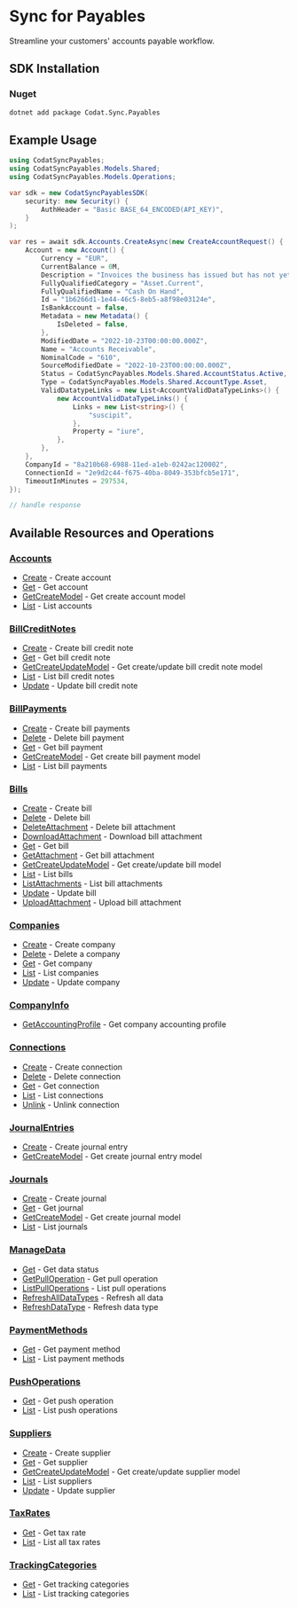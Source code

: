 # Sync for Payables

<!-- Start Codat Library Description -->
Streamline your customers' accounts payable workflow.
<!-- End Codat Library Description -->

<!-- Start SDK Installation -->
## SDK Installation

### Nuget

```bash
dotnet add package Codat.Sync.Payables
```
<!-- End SDK Installation -->

## Example Usage
<!-- Start SDK Example Usage -->
```csharp
using CodatSyncPayables;
using CodatSyncPayables.Models.Shared;
using CodatSyncPayables.Models.Operations;

var sdk = new CodatSyncPayablesSDK(
    security: new Security() {
        AuthHeader = "Basic BASE_64_ENCODED(API_KEY)",
    }
);

var res = await sdk.Accounts.CreateAsync(new CreateAccountRequest() {
    Account = new Account() {
        Currency = "EUR",
        CurrentBalance = 0M,
        Description = "Invoices the business has issued but has not yet collected payment on.",
        FullyQualifiedCategory = "Asset.Current",
        FullyQualifiedName = "Cash On Hand",
        Id = "1b6266d1-1e44-46c5-8eb5-a8f98e03124e",
        IsBankAccount = false,
        Metadata = new Metadata() {
            IsDeleted = false,
        },
        ModifiedDate = "2022-10-23T00:00:00.000Z",
        Name = "Accounts Receivable",
        NominalCode = "610",
        SourceModifiedDate = "2022-10-23T00:00:00.000Z",
        Status = CodatSyncPayables.Models.Shared.AccountStatus.Active,
        Type = CodatSyncPayables.Models.Shared.AccountType.Asset,
        ValidDatatypeLinks = new List<AccountValidDataTypeLinks>() {
            new AccountValidDataTypeLinks() {
                Links = new List<string>() {
                    "suscipit",
                },
                Property = "iure",
            },
        },
    },
    CompanyId = "8a210b68-6988-11ed-a1eb-0242ac120002",
    ConnectionId = "2e9d2c44-f675-40ba-8049-353bfcb5e171",
    TimeoutInMinutes = 297534,
});

// handle response
```
<!-- End SDK Example Usage -->

<!-- Start SDK Available Operations -->
## Available Resources and Operations


### [Accounts](docs/sdks/accounts/README.md)

* [Create](docs/sdks/accounts/README.md#create) - Create account
* [Get](docs/sdks/accounts/README.md#get) - Get account
* [GetCreateModel](docs/sdks/accounts/README.md#getcreatemodel) - Get create account model
* [List](docs/sdks/accounts/README.md#list) - List accounts

### [BillCreditNotes](docs/sdks/billcreditnotes/README.md)

* [Create](docs/sdks/billcreditnotes/README.md#create) - Create bill credit note
* [Get](docs/sdks/billcreditnotes/README.md#get) - Get bill credit note
* [GetCreateUpdateModel](docs/sdks/billcreditnotes/README.md#getcreateupdatemodel) - Get create/update bill credit note model
* [List](docs/sdks/billcreditnotes/README.md#list) - List bill credit notes
* [Update](docs/sdks/billcreditnotes/README.md#update) - Update bill credit note

### [BillPayments](docs/sdks/billpayments/README.md)

* [Create](docs/sdks/billpayments/README.md#create) - Create bill payments
* [Delete](docs/sdks/billpayments/README.md#delete) - Delete bill payment
* [Get](docs/sdks/billpayments/README.md#get) - Get bill payment
* [GetCreateModel](docs/sdks/billpayments/README.md#getcreatemodel) - Get create bill payment model
* [List](docs/sdks/billpayments/README.md#list) - List bill payments

### [Bills](docs/sdks/bills/README.md)

* [Create](docs/sdks/bills/README.md#create) - Create bill
* [Delete](docs/sdks/bills/README.md#delete) - Delete bill
* [DeleteAttachment](docs/sdks/bills/README.md#deleteattachment) - Delete bill attachment
* [DownloadAttachment](docs/sdks/bills/README.md#downloadattachment) - Download bill attachment
* [Get](docs/sdks/bills/README.md#get) - Get bill
* [GetAttachment](docs/sdks/bills/README.md#getattachment) - Get bill attachment
* [GetCreateUpdateModel](docs/sdks/bills/README.md#getcreateupdatemodel) - Get create/update bill model
* [List](docs/sdks/bills/README.md#list) - List bills
* [ListAttachments](docs/sdks/bills/README.md#listattachments) - List bill attachments
* [Update](docs/sdks/bills/README.md#update) - Update bill
* [UploadAttachment](docs/sdks/bills/README.md#uploadattachment) - Upload bill attachment

### [Companies](docs/sdks/companies/README.md)

* [Create](docs/sdks/companies/README.md#create) - Create company
* [Delete](docs/sdks/companies/README.md#delete) - Delete a company
* [Get](docs/sdks/companies/README.md#get) - Get company
* [List](docs/sdks/companies/README.md#list) - List companies
* [Update](docs/sdks/companies/README.md#update) - Update company

### [CompanyInfo](docs/sdks/companyinfo/README.md)

* [GetAccountingProfile](docs/sdks/companyinfo/README.md#getaccountingprofile) - Get company accounting profile

### [Connections](docs/sdks/connections/README.md)

* [Create](docs/sdks/connections/README.md#create) - Create connection
* [Delete](docs/sdks/connections/README.md#delete) - Delete connection
* [Get](docs/sdks/connections/README.md#get) - Get connection
* [List](docs/sdks/connections/README.md#list) - List connections
* [Unlink](docs/sdks/connections/README.md#unlink) - Unlink connection

### [JournalEntries](docs/sdks/journalentries/README.md)

* [Create](docs/sdks/journalentries/README.md#create) - Create journal entry
* [GetCreateModel](docs/sdks/journalentries/README.md#getcreatemodel) - Get create journal entry model

### [Journals](docs/sdks/journals/README.md)

* [Create](docs/sdks/journals/README.md#create) - Create journal
* [Get](docs/sdks/journals/README.md#get) - Get journal
* [GetCreateModel](docs/sdks/journals/README.md#getcreatemodel) - Get create journal model
* [List](docs/sdks/journals/README.md#list) - List journals

### [ManageData](docs/sdks/managedata/README.md)

* [Get](docs/sdks/managedata/README.md#get) - Get data status
* [GetPullOperation](docs/sdks/managedata/README.md#getpulloperation) - Get pull operation
* [ListPullOperations](docs/sdks/managedata/README.md#listpulloperations) - List pull operations
* [RefreshAllDataTypes](docs/sdks/managedata/README.md#refreshalldatatypes) - Refresh all data
* [RefreshDataType](docs/sdks/managedata/README.md#refreshdatatype) - Refresh data type

### [PaymentMethods](docs/sdks/paymentmethods/README.md)

* [Get](docs/sdks/paymentmethods/README.md#get) - Get payment method
* [List](docs/sdks/paymentmethods/README.md#list) - List payment methods

### [PushOperations](docs/sdks/pushoperations/README.md)

* [Get](docs/sdks/pushoperations/README.md#get) - Get push operation
* [List](docs/sdks/pushoperations/README.md#list) - List push operations

### [Suppliers](docs/sdks/suppliers/README.md)

* [Create](docs/sdks/suppliers/README.md#create) - Create supplier
* [Get](docs/sdks/suppliers/README.md#get) - Get supplier
* [GetCreateUpdateModel](docs/sdks/suppliers/README.md#getcreateupdatemodel) - Get create/update supplier model
* [List](docs/sdks/suppliers/README.md#list) - List suppliers
* [Update](docs/sdks/suppliers/README.md#update) - Update supplier

### [TaxRates](docs/sdks/taxrates/README.md)

* [Get](docs/sdks/taxrates/README.md#get) - Get tax rate
* [List](docs/sdks/taxrates/README.md#list) - List all tax rates

### [TrackingCategories](docs/sdks/trackingcategories/README.md)

* [Get](docs/sdks/trackingcategories/README.md#get) - Get tracking categories
* [List](docs/sdks/trackingcategories/README.md#list) - List tracking categories
<!-- End SDK Available Operations -->

<!-- Start Dev Containers -->

<!-- End Dev Containers -->

<!-- Placeholder for Future Speakeasy SDK Sections -->
